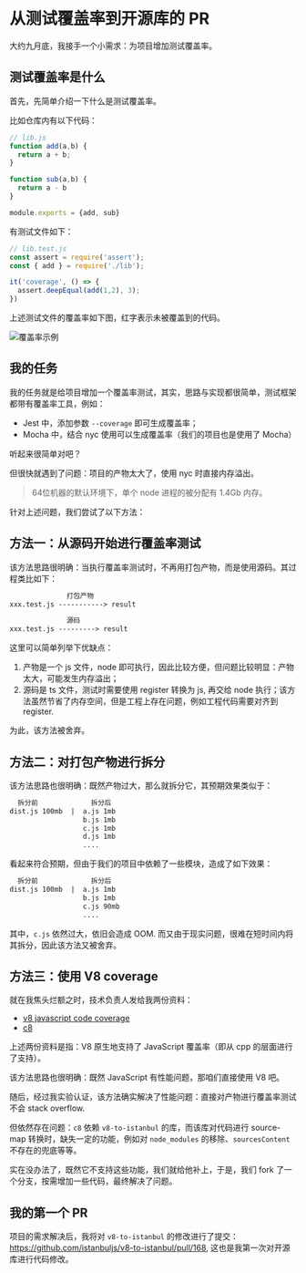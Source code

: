 # 从测试覆盖率到开源库的 PR

大约九月底，我接手一个小需求：为项目增加测试覆盖率。

## 测试覆盖率是什么

首先，先简单介绍一下什么是测试覆盖率。

比如仓库内有以下代码：

```javascript
// lib.js
function add(a,b) {
  return a + b;
}

function sub(a,b) {
  return a - b
}

module.exports = {add, sub}
```

有测试文件如下：

```javascript
// lib.test.js
const assert = require('assert');
const { add } = require('./lib');

it('coverage', () => {
  assert.deepEqual(add(1,2), 3);
})
```

上述测试文件的覆盖率如下图，红字表示未被覆盖到的代码。

![覆盖率示例](https://img-blog.csdnimg.cn/22102382b3734dc88c5b9f417b891fb5.png)

## 我的任务

我的任务就是给项目增加一个覆盖率测试，其实，思路与实现都很简单，测试框架都带有覆盖率工具，例如：

- Jest 中，添加参数 `--coverage` 即可生成覆盖率；
- Mocha 中，结合 nyc 使用可以生成覆盖率（我们的项目也是使用了 Mocha）

听起来很简单对吧？

但很快就遇到了问题：项目的产物太大了，使用 nyc 时直接内存溢出。

> 64位机器的默认环境下，单个 node 进程的被分配有 1.4Gb 内存。

针对上述问题，我们尝试了以下方法：

## 方法一：从源码开始进行覆盖率测试

该方法思路很明确：当执行覆盖率测试时，不再用打包产物，而是使用源码。其过程类比如下：

```txt
              打包产物
xxx.test.js -----------> result

              源码
xxx.test.js ---------> result
```

这里可以简单列举下优缺点：

1. 产物是一个 js 文件，node 即可执行，因此比较方便，但问题比较明显：产物太大，可能发生内存溢出；
2. 源码是 ts 文件，测试时需要使用 register 转换为 js, 再交给 node 执行；该方法虽然节省了内存空间，但是工程上存在问题，例如工程代码需要对齐到 register.

为此，该方法被舍弃。

## 方法二：对打包产物进行拆分

该方法思路也很明确：既然产物过大，那么就拆分它，其预期效果类似于：

```txt
  拆分前             拆分后
dist.js 100mb  |  a.js 1mb
                  b.js 1mb
                  c.js 1mb
                  d.js 1mb
                  ....
```

看起来符合预期，但由于我们的项目中依赖了一些模块，造成了如下效果：

```txt
  拆分前             拆分后
dist.js 100mb  |  a.js 1mb
                  b.js 1mb
                  c.js 90mb
                  ....
```

其中，`c.js` 依然过大，依旧会造成 OOM. 而又由于现实问题，很难在短时间内将其拆分，因此该方法又被舍弃。

## 方法三：使用 V8 coverage

就在我焦头烂额之时，技术负责人发给我两份资料：

- [v8 javascript code coverage](https://v8.dev/blog/javascript-code-coverage)
- [c8](https://github.com/bcoe/c8)

上述两份资料是指：V8 原生地支持了 JavaScript 覆盖率（即从 cpp 的层面进行了支持）。

该方法思路也很明确：既然 JavaScript 有性能问题，那咱们直接使用 V8 吧。

随后，经过我实验认证，该方法确实解决了性能问题：直接对产物进行覆盖率测试不会 stack overflow.

但依然存在问题：`c8` 依赖 `v8-to-istanbul` 的库，而该库对代码进行 source-map 转换时，缺失一定的功能，例如对 `node_modules` 的移除、`sourcesContent` 不存在的兜底等等。

实在没办法了，既然它不支持这些功能，我们就给他补上，于是，我们 fork 了一个分支，按需增加一些代码，最终解决了问题。

## 我的第一个 PR

项目的需求解决后，我将对 `v8-to-istanbul` 的修改进行了提交：<https://github.com/istanbuljs/v8-to-istanbul/pull/168>, 这也是我第一次对开源库进行代码修改。
